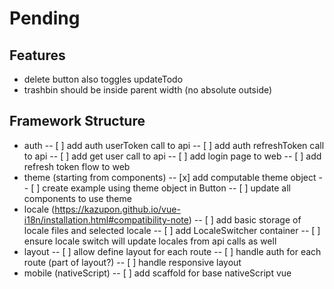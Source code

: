 # Pending

## Features

- delete button also toggles updateTodo
- trashbin should be inside parent width (no absolute outside)

## Framework Structure

- auth
-- [ ] add auth userToken call to api
-- [ ] add auth refreshToken call to api
-- [ ] add get user call to api
-- [ ] add login page to web
-- [ ] add refresh token flow to web
- theme (starting from components)
-- [x] add computable theme object
-- [ ] create example using theme object in Button
-- [ ] update all components to use theme
- locale (https://kazupon.github.io/vue-i18n/installation.html#compatibility-note)
-- [ ] add basic storage of locale files and selected locale
-- [ ] add LocaleSwitcher container
-- [ ] ensure locale switch will update locales from api calls as well
- layout
-- [ ] allow define layout for each route
-- [ ] handle auth for each route (part of layout?)
-- [ ] handle responsive layout
- mobile (nativeScript)
-- [ ] add scaffold for base nativeScript vue